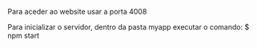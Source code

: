 Para aceder ao website usar a porta 4008

Para inicializar o servidor, dentro da pasta myapp executar o comando:
$ npm start
